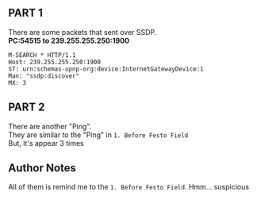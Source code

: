## PART 1
There are some packets that sent over SSDP.  
__PC:54515 to 239.255.255.250:1900__
```
M-SEARCH * HTTP/1.1
Host: 239.255.255.250:1900
ST: urn:schemas-upnp-org:device:InternetGatewayDevice:1
Man: "ssdp:discover"
MX: 3
```

## PART 2
There are another "Ping".  
They are similar to the "Ping" in ```1. Before Festo Field```  
But, it's appear 3 times 

## Author Notes
All of them is remind me to the ```1. Before Festo Field```. Hmm... suspicious
